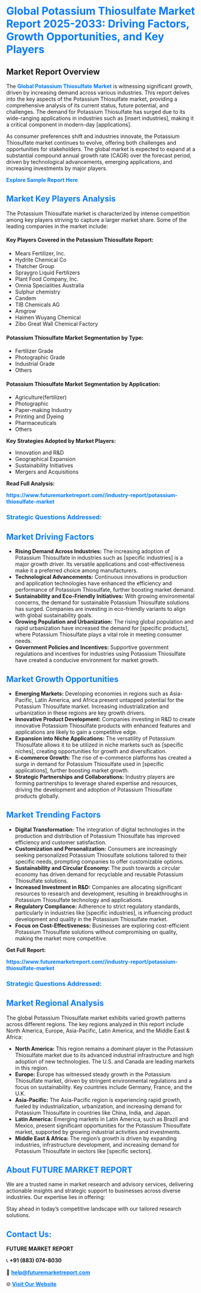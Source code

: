 <h1 style="color: #007BFF;">Global Potassium Thiosulfate Market Report 2025-2033: Driving Factors, Growth Opportunities, and Key Players</h1>

<section id="overview">
<h2>Market Report Overview</h2>
<p>The <a href="https://www.futuremarketreport.com//industry-report/potassium-thiosulfate-market" style="color: #007BFF; text-decoration: none;"><strong>Global Potassium Thiosulfate Market</strong></a> is witnessing significant growth, driven by increasing demand across various industries. This report delves into the key aspects of the Potassium Thiosulfate market, providing a comprehensive analysis of its current status, future potential, and challenges. The demand for Potassium Thiosulfate has surged due to its wide-ranging applications in industries such as [insert industries], making it a critical component in modern-day [applications].</p>
<p>As consumer preferences shift and industries innovate, the Potassium Thiosulfate market continues to evolve, offering both challenges and opportunities for stakeholders. The global market is expected to expand at a substantial compound annual growth rate (CAGR) over the forecast period, driven by technological advancements, emerging applications, and increasing investments by major players.</p>
</section>

<section id="overview">
<p><a href="https://www.futuremarketreport.com//request-sample/reportId=59361" style="color: #007BFF; text-decoration: none;"><strong>Explore Sample Report Here</strong></a></p>
</section>

<section id="key-players">
<h2 style="color: #007BFF;">Market Key Players Analysis</h2>
<p>The Potassium Thiosulfate market is characterized by intense competition among key players striving to capture a larger market share. Some of the leading companies in the market include:</p>
<h4>Key Players Covered in the Potassium Thiosulfate Report:</h4>
<ul><li>Mears Fertilizer, Inc.</li><li>Hydrite Chemical Co</li><li>Thatcher Group</li><li>Spraygro Liquid Fertilizers</li><li>Plant Food Company, Inc.</li><li>Omnia Specialities Australia</li><li>Sulphur chemistry</li><li>Candem</li><li>TIB Chemicals AG</li><li>Amgrow</li><li>Haimen Wuyang Chemical</li><li>Zibo Great Wall Chemical Factory</li></ul>
<h4>Potassium Thiosulfate Market Segmentation by Type:</h4>
<ul><li>Fertilizer Grade</li><li>Photographic Grade</li><li>Industrial Grade</li><li>Others</li></ul>

<h4>Potassium Thiosulfate Market Segmentation by Application:</h4>
<ul><li>Agriculture(fertilizer)</li><li>Photographic</li><li>Paper-making Industry</li><li>Printing and Dyeing</li><li>Pharmaceuticals</li><li>Others</li></ul>
<p><strong>Key Strategies Adopted by Market Players:</strong></p>
<ul>
<li>Innovation and R&D</li>
<li>Geographical Expansion</li>
<li>Sustainability Initiatives</li>
<li>Mergers and Acquisitions</li>
</ul>
</section>

<section>
<p><strong>Read Full Analysis: </strong></p><a href="https://www.futuremarketreport.com//industry-report/potassium-thiosulfate-market" style="color: #007BFF; text-decoration: none;"><strong>https://www.futuremarketreport.com//industry-report/potassium-thiosulfate-market</strong></a>
<h3 style="color: #007BFF;">Strategic Questions Addressed:</h3>
</section>

<section id="driving-factors">
<h2 style="color: #007BFF;">Market Driving Factors</h2>
<ul>
<li><strong>Rising Demand Across Industries:</strong> The increasing adoption of Potassium Thiosulfate in industries such as [specific industries] is a major growth driver. Its versatile applications and cost-effectiveness make it a preferred choice among manufacturers.</li>
<li><strong>Technological Advancements:</strong> Continuous innovations in production and application technologies have enhanced the efficiency and performance of Potassium Thiosulfate, further boosting market demand.</li>
<li><strong>Sustainability and Eco-Friendly Initiatives:</strong> With growing environmental concerns, the demand for sustainable Potassium Thiosulfate solutions has surged. Companies are investing in eco-friendly variants to align with global sustainability goals.</li>
<li><strong>Growing Population and Urbanization:</strong> The rising global population and rapid urbanization have increased the demand for [specific products], where Potassium Thiosulfate plays a vital role in meeting consumer needs.</li>
<li><strong>Government Policies and Incentives:</strong> Supportive government regulations and incentives for industries using Potassium Thiosulfate have created a conducive environment for market growth.</li>
</ul>
</section>

<section id="growth-opportunities">
<h2 style="color: #007BFF;">Market Growth Opportunities</h2>
<ul>
<li><strong>Emerging Markets:</strong> Developing economies in regions such as Asia-Pacific, Latin America, and Africa present untapped potential for the Potassium Thiosulfate market. Increasing industrialization and urbanization in these regions are key growth drivers.</li>
<li><strong>Innovative Product Development:</strong> Companies investing in R&D to create innovative Potassium Thiosulfate products with enhanced features and applications are likely to gain a competitive edge.</li>
<li><strong>Expansion into Niche Applications:</strong> The versatility of Potassium Thiosulfate allows it to be utilized in niche markets such as [specific niches], creating opportunities for growth and diversification.</li>
<li><strong>E-commerce Growth:</strong> The rise of e-commerce platforms has created a surge in demand for Potassium Thiosulfate used in [specific applications], further boosting market growth.</li>
<li><strong>Strategic Partnerships and Collaborations:</strong> Industry players are forming partnerships to leverage shared expertise and resources, driving the development and adoption of Potassium Thiosulfate products globally.</li>
</ul>
</section>

<section id="trending-factors">
<h2 style="color: #007BFF;">Market Trending Factors</h2>
<ul>
<li><strong>Digital Transformation:</strong> The integration of digital technologies in the production and distribution of Potassium Thiosulfate has improved efficiency and customer satisfaction.</li>
<li><strong>Customization and Personalization:</strong> Consumers are increasingly seeking personalized Potassium Thiosulfate solutions tailored to their specific needs, prompting companies to offer customizable options.</li>
<li><strong>Sustainability and Circular Economy:</strong> The push towards a circular economy has driven demand for recyclable and reusable Potassium Thiosulfate solutions.</li>
<li><strong>Increased Investment in R&D:</strong> Companies are allocating significant resources to research and development, resulting in breakthroughs in Potassium Thiosulfate technology and applications.</li>
<li><strong>Regulatory Compliance:</strong> Adherence to strict regulatory standards, particularly in industries like [specific industries], is influencing product development and quality in the Potassium Thiosulfate market.</li>
<li><strong>Focus on Cost-Effectiveness:</strong> Businesses are exploring cost-efficient Potassium Thiosulfate solutions without compromising on quality, making the market more competitive.</li>
</ul>
</section>

<section>
<p><strong>Get Full Report: </strong></p><a href="https://www.futuremarketreport.com//industry-report/potassium-thiosulfate-market" style="color: #007BFF; text-decoration: none;"><strong>https://www.futuremarketreport.com//industry-report/potassium-thiosulfate-market</strong></a>
<h3 style="color: #007BFF;">Strategic Questions Addressed:</h3>
</section>


<section id="regional-analysis">
<h2 style="color: #007BFF;">Market Regional Analysis</h2>
<p>The global Potassium Thiosulfate market exhibits varied growth patterns across different regions. The key regions analyzed in this report include North America, Europe, Asia-Pacific, Latin America, and the Middle East & Africa:</p>
<ul>
<li><strong>North America:</strong> This region remains a dominant player in the Potassium Thiosulfate market due to its advanced industrial infrastructure and high adoption of new technologies. The U.S. and Canada are leading markets in this region.</li>
<li><strong>Europe:</strong> Europe has witnessed steady growth in the Potassium Thiosulfate market, driven by stringent environmental regulations and a focus on sustainability. Key countries include Germany, France, and the U.K.</li>
<li><strong>Asia-Pacific:</strong> The Asia-Pacific region is experiencing rapid growth, fueled by industrialization, urbanization, and increasing demand for Potassium Thiosulfate in countries like China, India, and Japan.</li>
<li><strong>Latin America:</strong> Emerging markets in Latin America, such as Brazil and Mexico, present significant opportunities for the Potassium Thiosulfate market, supported by growing industrial activities and investments.</li>
<li><strong>Middle East & Africa:</strong> The region’s growth is driven by expanding industries, infrastructure development, and increasing demand for Potassium Thiosulfate in sectors like [specific sectors].</li>
</ul>
</section>

<footer>
<h2 style="color: #007BFF;">About FUTURE MARKET REPORT</h2>
<p>We are a trusted name in market research and advisory services, delivering actionable insights and strategic support to businesses across diverse industries. Our expertise lies in offering:</p>

<p>Stay ahead in today’s competitive landscape with our tailored research solutions.</p>

<h2 style="color: #007BFF;">Contact Us:</h2>
<p><strong>FUTURE MARKET REPORT</strong></p>
<p>📞 <strong>+91 (883) 074-8030</strong></p>
<p>📧 <strong><a href="mailto:help@futuremarketreport.com" style="color: #007BFF;">help@futuremarketreport.com</a></strong></p>
<p>🌐 <strong><a href="https://www.futuremarketreport.com/" style="color: #007BFF;">Visit Our Website</a></strong></p>
</footer>